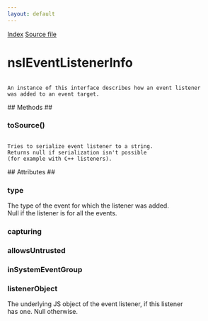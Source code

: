 ```yaml
---
layout: default
---
```

<div id='links'><a href="../index.html">Index</a>
<a href="http://dxr.mozilla.org/mozilla-central/source/dom/events/nsIEventListenerService.idl">Source file</a>
</div>

# nsIEventListenerInfo #
<code>  
An instance of this interface describes how an event listener  
was added to an event target.  
  
</code>
## Methods ##

### toSource() ###
<code>  
Tries to serialize event listener to a string.  
Returns null if serialization isn't possible  
(for example with C++ listeners).  
  
</code>
## Attributes ##

### type ###
  
The type of the event for which the listener was added.  
Null if the listener is for all the events.  
  

### capturing ###

### allowsUntrusted ###

### inSystemEventGroup ###

### listenerObject ###
  
The underlying JS object of the event listener, if this listener  
has one.  Null otherwise.  
  
